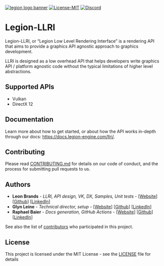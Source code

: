 [![legion logo banner](https://cdn.discordapp.com/attachments/682321169541890070/767684570199359499/banner.png)](https://legion-engine.com)
[![License-MIT](https://img.shields.io/github/license/Legion-Engine/Legion-Engine)](https://github.com/Legion-Engine/Legion-LLRI/blob/main/LICENSE)
[![Discord](https://img.shields.io/discord/682321168610623707.svg?label=&logo=discord&logoColor=ffffff&color=7389D8&labelColor=6A7EC2)](https://discord.gg/unVNRbd)

# Legion-LLRI
Legion-LLRI, or “Legion Low Level Rendering Interface” is a rendering API that aims to provide a graphics API agnostic approach to graphics development.

LLRI is designed as a low overhead API that helps developers write graphics API / platform agnostic code without the typical limitations of higher level abstractions.

## Supported APIs
- Vulkan
- DirectX 12

## Documentation
Learn more about how to get started, or about how the API works in-depth through our docs: https://docs.legion-engine.com/llri/.

## Contributing
Please read [CONTRIBUTING.md](CONTRIBUTING.md) for details on our code of conduct, and the process for submitting pull requests to us.

## Authors
* **Leon Brands** - *LLRI, API design, VK, DX, Samples, Unit tests* - [[Website](https://leonbrands.software)] [[Github](https://github.com/LeonBrands)] [[LinkedIn](https://www.linkedin.com/in/leonbrands/)]
* **Glyn Leine** - *Technical director, setup* - [[Website](https://glynleine.com)] [[Github](https://github.com/GlynLeine)] [[LinkedIn](https://www.linkedin.com/in/glyn-leine-7140a8167/)]
* **Raphael Baier** - *Docs generation, GitHub Actions* - [[Website](https://rbaier.me)] [[Github](https://github.com/Algo-ryth-mix)] [[LinkedIn](https://www.linkedin.com/in/raphael-baier-26800a188/)]

See also the list of [contributors](AUTHORS.md) who participated in this project.

## License
This project is licensed under the MIT License - see the [LICENSE](LICENSE) file for details
